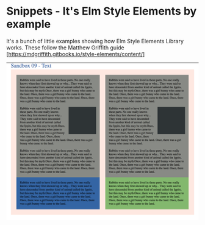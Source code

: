 # Snippets - It's Elm Style Elements by example

It's a bunch of little examples showing how Elm Style Elements Library works. 
These follow the Matthew Griffith guide [https://mdgriffith.gitbooks.io/style-elements/content/]

![Alt image of a webpage created with Elm Style Elements ](samplePage.png?raw=true "Sample Page")

